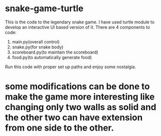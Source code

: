 # snake-game-turtle

This is the code to the legendary snake game. I have used turtle module to develop an interactive UI based version of it. There are 4 components to code:
1. main.py(overall control)
2. snake.py(for snake body)
3. scoreboard.py(to maintain the scoreboard)
4. food.py(to automatically generate food)


Run this code with proper set up paths and enjoy some nostalgia. 
# some modifications can be done to make the game more interesting like changing only two walls as solid and the other two can have extension from one side to the other.

